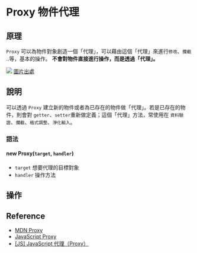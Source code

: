 # Proxy 物件代理

## 原理

`Proxy` 可以為物件對象創造一個「代理」，可以藉由這個「代理」來進行`修改`、`攔截` ..等，基本的操作。
**不會對物件直接進行操作，而是透過「代理」。**

![](/Javascript/img/JavaScript-Proxy.png)
[圖片出處](https://www.javascripttutorial.net/es6/javascript-proxy/)

## 說明

可以透過 `Proxy` 建立新的物件或者為已存在的物件做「代理」。若是已存在的物件，則會對 `getter`、`setter`重新做定義；這個「代理」方法，常使用在 `資料驗證`、`攔截`、`格式調整`、`淨化輸入`。

### 語法

#### new Proxy(`target`, `handler`)

- `target` 想要代理的目標對象
- `handler` 操作方法

## 操作

## Reference

- [MDN Proxy](https://developer.mozilla.org/en-US/docs/Web/JavaScript/Reference/Global_Objects/Proxy)
- [JavaScript Proxy](https://www.javascripttutorial.net/es6/javascript-proxy/)
- [[JS] JavaScript 代理（Proxy）](https://pjchender.dev/javascript/js-proxy/)
